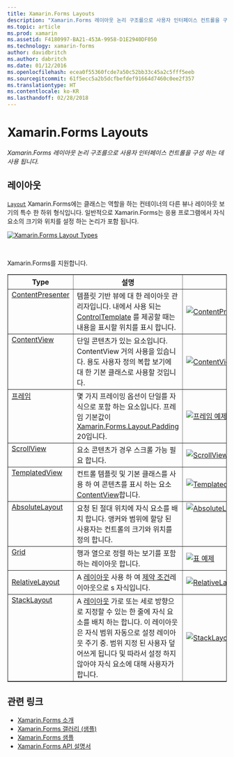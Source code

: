 ```yaml
---
title: Xamarin.Forms Layouts
description: "Xamarin.Forms 레이아웃 논리 구조를으로 사용자 인터페이스 컨트롤을 구성 하는 데 사용 됩니다."
ms.topic: article
ms.prod: xamarin
ms.assetid: F4180997-BA21-453A-9958-D1E2940DF050
ms.technology: xamarin-forms
author: davidbritch
ms.author: dabritch
ms.date: 01/12/2016
ms.openlocfilehash: ecea0f55360fcde7a50c52bb33c45a2c5fff5eeb
ms.sourcegitcommit: 61f5ecc5a2b5dcfbefdef91664d7460c0ee2f357
ms.translationtype: HT
ms.contentlocale: ko-KR
ms.lasthandoff: 02/28/2018
---
```

# <a name="xamarinforms-layouts"></a>Xamarin.Forms Layouts

_Xamarin.Forms 레이아웃 논리 구조를으로 사용자 인터페이스 컨트롤을 구성 하는 데 사용 됩니다._

<style>.tableimg {최대 너비: 없음! 중요;을 (를)</style>

## <a name="layouts"></a>레이아웃

[`Layout`](https://developer.xamarin.com/api/type/Xamarin.Forms.Layout) Xamarin.Forms에는 클래스는 역할을 하는 컨테이너의 다른 뷰나 레이아웃 보기의 특수 한 하위 형식입니다. 일반적으로 Xamarin.Forms는 응용 프로그램에서 자식 요소의 크기와 위치를 설정 하는 논리가 포함 됩니다.

 [ ![](layouts-images/layouts-sml.png "Xamarin.Forms Layout Types")](layouts-images/layouts.png "Xamarin.Forms Layout Types")

<br clear="all" />

Xamarin.Forms를 지원합니다.

<table align="center" border="1" cellpadding="1" cellspacing="1">
<thead>
    <th>
      <strong>Type</strong>
    </th>
    <th>
      <strong>설명</strong>
    </th>
    <th style="min-width:400px">
      <strong>스크린 샷</strong>
    </th>
  </thead>
  <tbody>
  <tr>
    <td valign="top">
      <a href="https://developer.xamarin.com/api/type/Xamarin.Forms.ContentPresenter/">ContentPresenter</a>
    </td>
    <td valign="top">
템플릿 기반 뷰에 대 한 레이아웃 관리자입니다. 내에서 사용 되는 <a href="https://developer.xamarin.com/api/type/Xamarin.Forms.ControlTemplate/">ControlTemplate</a> 를 제공할 때는 내용을 표시할 위치를 표시 합니다.
    </td>
    <td>
    <a href="https://github.com/xamarin/xamarin-forms-samples/blob/master/Templates/ControlTemplates/SimpleTheme/SimpleTheme/App.xaml"><img src="layouts-images/ContentPresenter.png" title="ContentPresenter 예제" class="tableimg">
    </a></td>
  </tr>
  <tr>
    <td valign="top">
      <a href="https://developer.xamarin.com/api/type/Xamarin.Forms.ContentView/">ContentView</a>
    </td>
    <td valign="top">
단일 콘텐츠가 있는 요소입니다. ContentView 거의 사용을 있습니다. 용도 사용자 정의 복합 보기에 대 한 기본 클래스로 사용할 것입니다.
    </td>
    <td>
    <a href="https://github.com/xamarin/xamarin-forms-samples/blob/master/FormsGallery/FormsGallery/FormsGallery/ContentViewDemoPage.cs"><img src="layouts-images/ContentView.png" title="ContentView 예제" class="tableimg">
    </a></td>
  </tr>
  <tr>
    <td valign="top">
      <a href="https://developer.xamarin.com/api/type/Xamarin.Forms.Frame/">프레임</a>
    </td>
    <td valign="top">
몇 가지 프레이밍 옵션이 단일를 자식으로 포함 하는 요소입니다. 프레임 기본값이 <a href="https://developer.xamarin.com/api/property/Xamarin.Forms.Layout.Padding/">Xamarin.Forms.Layout.Padding</a> 20입니다.
    </td>
    <td>
    <a href="https://github.com/xamarin/xamarin-forms-samples/blob/master/FormsGallery/FormsGallery/FormsGallery/FrameDemoPage.cs"><img src="layouts-images/Frame.png" title="프레임 예제" class="tableimg">
    </a></td>
  </tr>
  <tr>
    <td valign="top">
      <a href="https://developer.xamarin.com/api/type/Xamarin.Forms.ScrollView/">ScrollView</a>
    </td>
    <td valign="top">
요소 콘텐츠가 경우 스크롤 가능 필요 합니다.
    </td>
    <td>
    <a href="https://github.com/xamarin/xamarin-forms-samples/blob/master/FormsGallery/FormsGallery/FormsGallery/ScrollViewDemoPage.cs"><img src="layouts-images/ScrollView.png" title="ScrollView 예제" class="tableimg">
    </a></td>
  </tr>
  <tr>
    <td valign="top">
      <a href="https://developer.xamarin.com/api/type/Xamarin.Forms.TemplatedView/">TemplatedView</a>
    </td>
    <td valign="top">
컨트롤 템플릿 및 기본 클래스를 사용 하 여 콘텐츠를 표시 하는 요소 <a href=""/api/type/Xamarin.Forms.ContentView/">ContentView</a>합니다.
    </td>
    <td>
    <a href="https://github.com/xamarin/xamarin-forms-samples/tree/master/Templates/ControlTemplates/"><img src="layouts-images/TemplatedView.png" title="TemplatedView 예제" class="tableimg">
    </a></td>
  </tr>
  <tr>
    <td valign="top">
      <a href="https://developer.xamarin.com/api/type/Xamarin.Forms.AbsoluteLayout/">AbsoluteLayout</a>
    </td>
    <td valign="top">
요청 된 절대 위치에 자식 요소를 배치 합니다. 앵커와 범위에 할당 된 사용자는 컨트롤의 크기와 위치를 정의 합니다.
    </td>
    <td valign="top">
      <a href="https://github.com/xamarin/xamarin-forms-samples/blob/master/FormsGallery/FormsGallery/FormsGallery/AbsoluteLayoutDemoPage.cs"><img src="layouts-images/AbsoluteLayout.png" title="AbsoluteLayout 예제" class="tableimg">
    </a></td>
  </tr>
  <tr>
    <td valign="top">
      <a href="https://developer.xamarin.com/api/type/Xamarin.Forms.Grid/">Grid</a>
    </td>
    <td valign="top">
행과 열으로 정렬 하는 보기를 포함 하는 레이아웃 합니다.
    </td>
    <td>
    <a href="https://github.com/xamarin/xamarin-forms-samples/blob/master/FormsGallery/FormsGallery/FormsGallery/GridDemoPage.cs"><img src="layouts-images/Grid.png" title="표 예제" class="tableimg">
    </a></td>
  </tr>
  <tr>
    <td>
      <a href="https://developer.xamarin.com/api/type/Xamarin.Forms.RelativeLayout/">RelativeLayout</a>
    </td>
    <td valign="top">
A <a href="https://developer.xamarin.com/api/type/Xamarin.Forms.Layout/%601">레이아웃</a> 사용 하 여 <a href="https://developer.xamarin.com/api/type/Xamarin.Forms.Constraint/">제약 조건</a>레이아웃으로 s 자식입니다.
    </td>
    <td>
    <a href="https://github.com/xamarin/xamarin-forms-samples/blob/master/FormsGallery/FormsGallery/FormsGallery/RelativeLayoutDemoPage.cs"><img src="layouts-images/RelativeLayout.png" title="RelativeLayout 예제" class="tableimg">
    </a></td>
  </tr>
  <tr>
    <td valign="top">
      <a href="https://developer.xamarin.com/api/type/Xamarin.Forms.StackLayout/">StackLayout</a>
    </td>
    <td valign="top">
A <a href="https://developer.xamarin.com/api/type/Xamarin.Forms.Layout/">레이아웃</a> 가로 또는 세로 방향으로 지정할 수 있는 한 줄에 자식 요소를 배치 하는 합니다. 이 레이아웃은 자식 범위 자동으로 설정 레이아웃 주기 중. 범위 지정 된 사용자 덮어쓰게 됩니다 및 따라서 설정 하지 않아야 자식 요소에 대해 사용자가 합니다.
    </td>
    <td>
    <a href="https://github.com/xamarin/xamarin-forms-samples/blob/master/FormsGallery/FormsGallery/FormsGallery/StackLayoutDemoPage.cs"><img src="layouts-images/StackLayout.png" title="StackLayout 예제" class="tableimg">
    </a></td>
  </tr>
  </tbody>
</table>



## <a name="related-links"></a>관련 링크

- [Xamarin.Forms 소개](~/xamarin-forms/get-started/introduction-to-xamarin-forms.md)
- [Xamarin.Forms 갤러리 (샘플)](https://developer.xamarin.com/samples/FormsGallery/)
- [Xamarin.Forms 샘플](https://developer.xamarin.com/samples/tag/Xamarin.Forms/)
- [Xamarin.Forms API 설명서](https://developer.xamarin.com/api/namespace/Xamarin.Forms)
